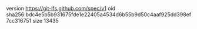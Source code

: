version https://git-lfs.github.com/spec/v1
oid sha256:bdc4e5b5b931675fde1e22405a4534d6b55b9d50c4aaf925dd398ef7cc316751
size 13435

